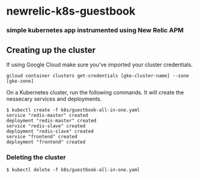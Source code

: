 # newrelic-k8s-guestbook
### simple kubernetes app instrumented using New Relic APM

## Creating up the cluster

If using Google Cloud make sure you've imported your cluster credentials.

```
gcloud container clusters get-credentials [gke-cluster-name] --zone [gke-zone]
```

On a Kubernetes cluster, run the following commands. It will create the nessecary services and deployments.

```
$ kubectl create -f k8s/guestbook-all-in-one.yaml
service "redis-master" created
deployment "redis-master" created
service "redis-slave" created
deployment "redis-slave" created
service "frontend" created
deployment "frontend" created
```

### Deleting the cluster

```
$ kubectl delete -f k8s/guestbook-all-in-one.yaml
```
